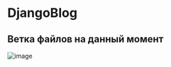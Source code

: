 # DjangoBlog

## Ветка файлов на данный момент 

![image](https://github.com/WhiteHodok/DjangoBlog/assets/39564937/7bce0209-6498-412f-b19a-53ed30b27d16)
